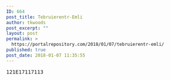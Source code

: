 ```yaml
---
ID: 664
post_title: Tebruierentr-Emli
author: tkwoods
post_excerpt: ""
layout: post
permalink: >
  https://portalrepository.com/2018/01/07/tebruierentr-emli/
published: true
post_date: 2018-01-07 11:35:55
---
```

<pre>121E17117113</pre>